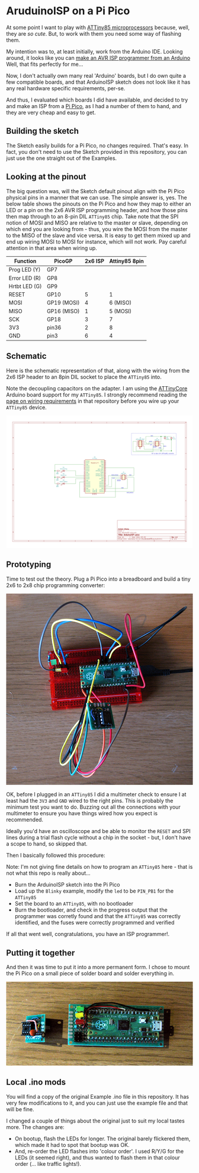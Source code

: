 # AruduinoISP on a Pi Pico

At some point I want to play with
[ATTiny85 microprocessors](https://www.microchip.com/en-us/product/attiny85)
because, well, they are *so cute*. But, to work with them you need some way of flashing them.

My intention was to, at least initially, work from the Arduino IDE. Looking around, it looks like
you can
[make an AVR ISP programmer from an Arduino](https://github.com/arduino/arduino-examples/tree/main/examples/11.ArduinoISP/ArduinoISP)
Well, that fits perfectly for me...

Now, I don't actually own many real 'Arduino' boards, but I do own quite a few compatible boards,
and that ArduinoISP sketch does not look like it has any real hardware specific requirements, per-se.

And thus, I evaluated which boards I did have available, and decided to try and make an ISP from a
[Pi Pico](https://www.raspberrypi.com/products/raspberry-pi-pico/), as I had a number of them to
hand, and they are very cheap and easy to get.

## Building the sketch

The Sketch easily builds for a Pi Pico, no changes required. That's easy. In fact, you don't need to
use the Sketch provided in this repository, you can just use the one straight out of the Examples.

## Looking at the pinout

The big question was, will the Sketch default pinout align with the Pi Pico physical pins in a manner
that we can use. The simple answer is, yes. The below table shows the pinouts on the Pi Pico and how
they map to either an LED or a pin on the 2x6 AVR ISP programming header, and how those pins then
map through to an 8-pin DIL `ATTiny85` chip. Take note that the SPI notion of MOSI and MISO are
relative to the master or slave, depending on which end you are looking from - thus, you wire the
MOSI from the master to the MISO of the slave and vice versa. It is easy to get them mixed up and
end up wiring MOSI to MOSI for instance, which will not work. Pay careful attention in that area when
wiring up.

| Function       | PicoGP      | 2x6 ISP | Attiny85 8pin |
| -------------- | ----------- | ------- | ------------- |
| Prog LED  (Y)  | GP7         |         |               |
| Error LED (R)  | GP8         |         |               |
| Hrtbt LED (G)  | GP9         |         |               |
| RESET          | GP10        | 5       | 1             |
| MOSI           | GP19 (MOSI) | 4       | 6 (MISO)      |
| MISO           | GP16 (MISO) | 1       | 5 (MOSI)      |
| SCK            | GP18        | 3       | 7             |
| 3V3            | pin36       | 2       | 8             |
| GND            | pin3        | 6       | 4             |

## Schematic

Here is the schematic representation of that, along with the wiring from the 2x6 ISP header to an
8pin DIL socket to place the `ATTiny85` into.

Note the decoupling capacitors on the adapter. I am using the
[ATTinyCore](https://github.com/SpenceKonde/ATTinyCore/)
Arduino board support for my `ATTiny85`. I strongly recommend reading the
[page on wiring requirements](https://github.com/SpenceKonde/ATTinyCore/blob/v2.0.0-devThis-is-the-head-submit-PRs-against-this/avr/extras/Ref_Wiring.md) in that repository before you wire up your `ATTiny85`
device.

![schematic](./schematic/ArduinoISP-pico.png)

## Prototyping

Time to test out the theory. Plug a Pi Pico into a breadboard and build a tiny 2x6 to 2x8 chip
programming converter:

![prototype](./pictures/prototype.jpg)

OK, before I plugged in an `ATTiny85` I did a multimeter check to ensure I at least had the `3V3` and
`GND` wired to the right pins. This is probably the minimum test you want to do. Buzzing out all
the connections with your multimeter to ensure you have things wired how you expect is recommended.

Ideally you'd have an oscilloscope and be able to monitor the `RESET` and SPI lines during a trial
flash cycle without a chip in the socket - but, I don't have a scope to hand, so skipped that.

Then I basically followed this procedure:

  Note: I'm not giving fine details on how to program an `ATTiny85` here - that is not what this
  repo is really about...

  -  Burn the ArduinoISP sketch into the Pi Pico
  -  Load up the `Blinky` example, modify the `led` to be `PIN_PB1` for the `ATTiny85`
  -  Set the board to an `ATTiny85`, with no bootloader
  -  Burn the bootloader, and check in the progress output that the programmer was corretly found
     and that the `ATTiny85` was correctly identified, and the fuses were correctly programmed and
     verified

If all that went well, congratulations, you have an ISP programmer!.

## Putting it together

And then it was time to put it into a more permanent form. I chose to mount the Pi Pico on a small
piece of solder board and solder everything in.

![final](./pictures/final.jpg)

## Local .ino mods

You will find a copy of the original Example .ino file in this repository. It has very few modifications
to it, and you can just use the example file and that will be fine.

I changed a couple of things about the original just to suit my local tastes more. The changes are:

  - On bootup, flash the LEDs for longer. The original barely flickered them, which made it had to
    spot that bootup was OK.
  - And, re-order the LED flashes into 'colour order'. I used R/Y/G for the LEDs (it seemed right), and
    thus wanted to flash them in that colour order (... like traffic lights!).
